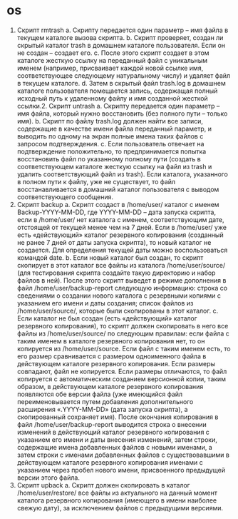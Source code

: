 # os

1. Скрипт rmtrash
a. Скрипту передается один параметр – имя файла в текущем каталоге вызова скрипта.
b. Скрипт проверяет, создан ли скрытый каталог trash в домашнем каталоге пользователя. Если он
не создан – создает его.
c. После этого скрипт создает в этом каталоге жесткую ссылку на переданный файл с уникальным
именем (например, присваивает каждой новой ссылке имя, соответствующее следующему
натуральному числу) и удаляет файл в текущем каталоге.
d. Затем в скрытый файл trash.log в домашнем каталоге пользователя помещается запись,
содержащая полный исходный путь к удаленному файлу и имя созданной жесткой ссылки.2. Скрипт untrash
a. Скрипту передается один параметр – имя файла, который нужно восстановить (без полного пути –
только имя).
b. Скрипт по файлу trash.log должен найти все записи, содержащие в качестве имени файла
переданный параметр, и выводить по одному на экран полные имена таких файлов с запросом
подтверждения.
c. Если пользователь отвечает на подтверждение положительно, то предпринимается попытка
восстановить файл по указанному полному пути (создать в соответствующем каталоге жесткую
ссылку на файл из trash и удалить соответствующий файл из trash). Если каталога, указанного
в полном пути к файлу, уже не существует, то файл восстанавливается в домашний каталог
пользователя с выводом соответствующего сообщения.
3. Скрипт backup
a. Скрипт создаст в /home/user/ каталог с именем Backup-YYYY-MM-DD, где YYYY-MM-DD –
дата запуска скрипта, если в /home/user/ нет каталога с именем, соответствующим дате,
отстоящей от текущей менее чем на 7 дней. Если в /home/user/ уже есть «действующий»
каталог резервного копирования (созданный не ранее 7 дней от даты запуска скрипта), то новый
каталог не создается. Для определения текущей даты можно воспользоваться командой date.
b. Если новый каталог был создан, то скрипт скопирует в этот каталог все файлы из каталога
/home/user/source/ (для тестирования скрипта создайте такую директорию и набор файлов в
ней). После этого скрипт выведет в режиме дополнения в файл /home/user/backup-report
следующую информацию: строка со сведениями о создании нового каталога с резервными
копиями с указанием его имени и даты создания; список файлов из /home/user/source/,
которые были скопированы в этот каталог.
c. Если каталог не был создан (есть «действующий» каталог резервного копирования), то скрипт
должен скопировать в него все файлы из /home/user/source/ по следующим правилам: если
файла с таким именем в каталоге резервного копирования нет, то он копируется из
/home/user/source. Если файл с таким именем есть, то его размер сравнивается с размером
одноименного файла в действующем каталоге резервного копирования. Если размеры совпадают,
файл не копируется. Если размеры отличаются, то файл копируется c автоматическим созданием
версионной копии, таким образом, в действующем каталоге резервного копирования появляются
обе версии файла (уже имеющийся файл переименовывается путем добавления дополнительного
расширения «.YYYY-MM-DD» (дата запуска скрипта), а скопированный сохраняет имя). После
окончания копирования в файл /home/user/backup-report выводится строка о внесении
изменений в действующий каталог резервного копирования с указанием его имени и даты
внесения изменений, затем строки, содержащие имена добавленных файлов с новыми именами, а
затем строки с именами добавленных файлов с существовавшими в действующем каталоге
резервного копирования именами с указанием через пробел нового имени, присвоенного
предыдущей версии этого файла.
4. Скрипт upback
a. Скрипт должен скопировать в каталог /home/user/restore/ все файлы из актуального на
данный момент каталога резервного копирования (имеющего в имени наиболее свежую дату), за
исключением файлов с предыдущими версиями.
